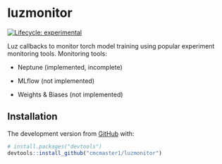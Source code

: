 
<!-- README.md is generated from README.Rmd. Please edit that file -->

# luzmonitor

<!-- badges: start -->

[![Lifecycle:
experimental](https://img.shields.io/badge/lifecycle-experimental-orange.svg)](https://lifecycle.r-lib.org/articles/stages.html#experimental)

<!-- badges: end -->

Luz callbacks to monitor torch model training using popular experiment
monitoring tools. Monitoring tools:

-   Neptune (implemented, incomplete)

-   MLflow (not implemented)

-   Weights & Biases (not implemented)

## Installation

The development version from [GitHub](https://github.com/) with:

``` r
# install.packages("devtools")
devtools::install_github("cmcmaster1/luzmonitor")
```
